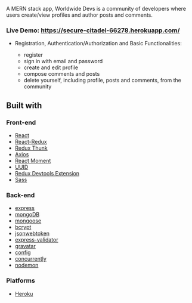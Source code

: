 A MERN stack app, Worldwide Devs is a community of developers where users create/view profiles and author posts and comments. 

### Live Demo: https://secure-citadel-66278.herokuapp.com/


* Registration, Authentication/Authorization and Basic Functionalities:

  * register
  * sign in with email and password
  * create and edit profile
  * compose comments and posts
  * delete yourself, including profile, posts and comments, from the community


## Built with

### Front-end

* [React](https://reactjs.org/)
* [React-Redux](https://react-redux.js.org/)
* [Redux Thunk](https://www.npmjs.com/package/redux-thunk)
* [Axios](https://www.npmjs.com/package/axios)
* [React Moment](https://www.npmjs.com/package/react-moment)
* [UUID](https://www.npmjs.com/package/uuid)
* [Redux Devtools Extension](https://www.npmjs.com/package/redux-devtools-extension)
* [Sass](https://sass-lang.com/)

### Back-end

* [express](https://expressjs.com/)
* [mongoDB](https://www.mongodb.com/)
* [mongoose](http://mongoosejs.com/)
* [bcrypt](https://www.npmjs.com/package/bcrypt)
* [jsonwebtoken](https://www.npmjs.com/package/jsonwebtoken)
* [express-validator](https://express-validator.github.io/docs/)
* [gravatar](https://www.npmjs.com/package/gravatar)
* [config](https://www.npmjs.com/package/config)
* [concurrently](https://www.npmjs.com/package/concurrently)
* [nodemon](https://www.npmjs.com/package/nodemon)


### Platforms 

* [Heroku](https://www.heroku.com/)
